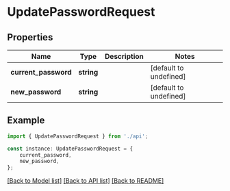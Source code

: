 # UpdatePasswordRequest


## Properties

Name | Type | Description | Notes
------------ | ------------- | ------------- | -------------
**current_password** | **string** |  | [default to undefined]
**new_password** | **string** |  | [default to undefined]

## Example

```typescript
import { UpdatePasswordRequest } from './api';

const instance: UpdatePasswordRequest = {
    current_password,
    new_password,
};
```

[[Back to Model list]](../README.md#documentation-for-models) [[Back to API list]](../README.md#documentation-for-api-endpoints) [[Back to README]](../README.md)
